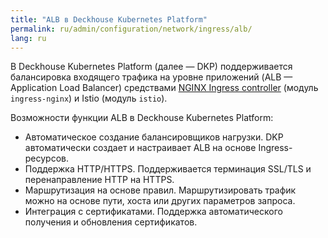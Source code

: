 ```yaml
---
title: "ALB в Deckhouse Kubernetes Platform"
permalink: ru/admin/configuration/network/ingress/alb/
lang: ru
---
```


В Deckhouse Kubernetes Platform (далее — DKP) поддерживается балансировка входящего трафика на уровне приложений (ALB — Application Load Balancer) средствами [NGINX Ingress controller](https://github.com/kubernetes/ingress-nginx) (модуль `ingress-nginx`) и Istio (модуль `istio`).

Возможности функции ALB в Deckhouse Kubernetes Platform:

- Автоматическое создание балансировщиков нагрузки. DKP автоматически создает и настраивает ALB на основе Ingress-ресурсов.
- Поддержка HTTP/HTTPS. Поддерживается терминация SSL/TLS и перенаправление HTTP на HTTPS.
- Маршрутизация на основе правил. Маршрутизировать трафик можно на основе пути, хоста или других параметров запроса.
- Интеграция с сертификатами. Поддержка автоматического получения и обновления сертификатов.
